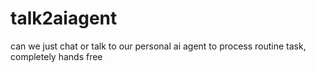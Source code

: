 # talk2aiagent
can we just chat or talk to our personal ai agent to process routine task, completely hands free
